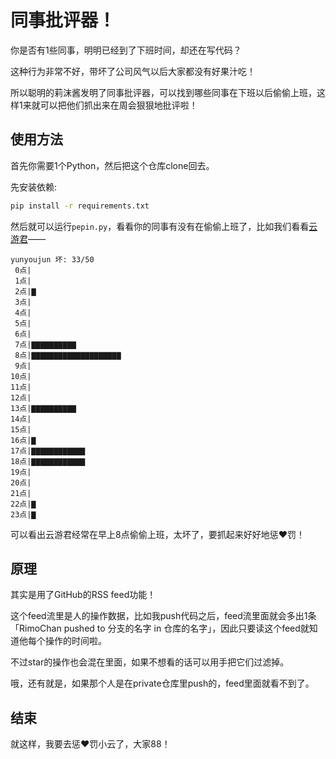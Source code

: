 # 同事批评器！

你是否有1些同事，明明已经到了下班时间，却还在写代码？

这种行为非常不好，带坏了公司风气以后大家都没有好果汁吃！

所以聪明的莉沫酱发明了同事批评器，可以找到哪些同事在下班以后偷偷上班，这样1来就可以把他们抓出来在周会狠狠地批评啦！


## 使用方法

首先你需要1个Python，然后把这个仓库clone回去。

先安装依赖:

```sh
pip install -r requirements.txt
```

然后就可以运行`pepin.py`，看看你的同事有没有在偷偷上班了，比如我们看看[云游君](https://github.com/YunYouJun)——

```text
yunyoujun 坏: 33/50
 0点|
 1点|
 2点|▇
 3点|
 4点|
 5点|
 6点|
 7点|▇▇▇▇▇▇▇▇▇▇
 8点|▇▇▇▇▇▇▇▇▇▇▇▇▇▇▇▇▇▇▇▇
 9点|
10点|
11点|
12点|
13点|▇▇▇▇▇▇▇▇▇▇
14点|
15点|
16点|▇
17点|▇▇▇▇▇▇▇▇▇▇▇▇
18点|▇▇▇▇▇▇▇▇▇▇▇▇
19点|
20点|
21点|
22点|▇
23点|▇
```

可以看出云游君经常在早上8点偷偷上班，太坏了，要抓起来好好地惩❤️罚！


## 原理

其实是用了GitHub的RSS feed功能！

这个feed流里是人的操作数据，比如我push代码之后，feed流里面就会多出1条「RimoChan pushed to 分支的名字 in 仓库的名字」，因此只要读这个feed就知道他每个操作的时间啦。

不过star的操作也会混在里面，如果不想看的话可以用手把它们过滤掉。

哦，还有就是，如果那个人是在private仓库里push的，feed里面就看不到了。


## 结束

就这样，我要去惩❤️罚小云了，大家88！
